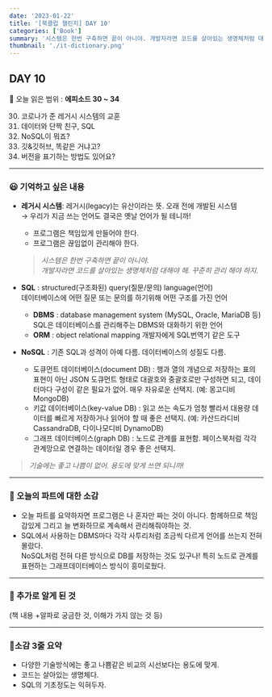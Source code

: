 ```yaml
---
date: '2023-01-22'
title: '[북클럽 챌린지] DAY 10'
categories: ['Book']
summary: '시스템은 한번 구축하면 끝이 아니야. 개발자라면 코드를 살아있는 생명체처럼 대해야 해. 꾸준히 관리 해야 하지.'
thumbnail: './it-dictionary.png'
---
```


## DAY 10

🔖 오늘 읽은 범위 : **에피소드 30 ~ 34**

30. 코로나가 준 레거시 시스템의 교훈
31. 데이터와 단짝 친구, SQL
32. NoSQL이 뭐죠?
33. 깃&깃허브, 똑같은 거냐고?
34. 버전을 표기하는 방법도 있어요?

---

### 😃 기억하고 싶은 내용

- **레거시 시스템**: 레거시(legacy)는 유산이라는 뜻. 오래 전에 개발된 시스템  
   → 우리가 지금 쓰는 언어도 결국은 옛날 언어가 될 테니까!

  - 프로그램은 책임있게 만들어야 한다.
  - 프로그램은 끊임없이 관리해야 한다.

  > _시스템은 한번 구축하면 끝이 아니야.  
  > 개발자라면 코드를 살아있는 생명체처럼 대해야 해. 꾸준히 관리 해야 하지._

- **SQL** : structured(구조화된) query(질문/문의) language(언어)  
  데이터베이스에 어떤 질문 또는 문의를 하기위해 어떤 구조를 가진 언어
  - **DBMS** : database management system (MySQL, Oracle, MariaDB 등)  
    SQL은 데이터베이스를 관리해주는 DBMS와 대화하기 위한 언어
  - **ORM** : object relational mapping 개발자에게 SQL번역기 같은 도구
- **NoSQL** : 기존 SQL과 성격이 아예 다름. 데이터베이스의 성질도 다름.
  - 도큐먼트 데이터베이스(document DB) : 행과 열의 개념으로 저장하는 표의 표현이 아닌 JSON 도큐먼트 형태로 대괄호와 중괄호로만 구성하면 되고, 데이터마다 구성이 같은 필요가 없어. 매우 자유로운 선택지. (예: 몽고디비 MongoDB)
  - 키값 데이터베이스(key-value DB) : 읽고 쓰는 속도가 엄청 빨라서 대용량 데이터를 빠르게 저장하거나 읽어야 할 때 좋은 선택지. (예: 카산드라디비 CassandraDB, 다이나모디비 DynamoDB)
  - 그래프 데이터베이스(graph DB) : 노드로 관계를 표현함. 페이스북처럼 각각 관계망으로 연결하는 데이터일 경우 좋은 선택지.

> _기술에는 좋고 나쁨이 없어. 용도에 맞게 쓰면 되니까!_

---

### 🤔 오늘의 파트에 대한 소감

- 오늘 파트를 요약하자면 프로그램은 나 혼자만 짜는 것이 아니다. 함께하므로 책임감있게 그리고 늘 변화하므로 계속해서 관리해줘야하는 것.
- SQL에서 사용하는 DBMS마다 각각 사투리처럼 조금씩 다르게 언어를 쓰는지 전혀 몰랐다.  
  NoSQL처럼 전혀 다른 방식으로 DB를 저장하는 것도 있구나! 특히 노드로 관계를 표현하는 그래프데이터베이스 방식이 흥미로웠다.

---

### 🔎 추가로 알게 된 것

(책 내용 +알파로 궁금한 것, 이해가 가지 않는 것 등)

---

### 🤟소감 3줄 요약

- 다양한 기술방식에는 좋고 나쁨같은 비교의 시선보다는 용도에 맞게.
- 코드는 살아있는 생명체다.
- SQL의 기초정도는 익혀두자.
